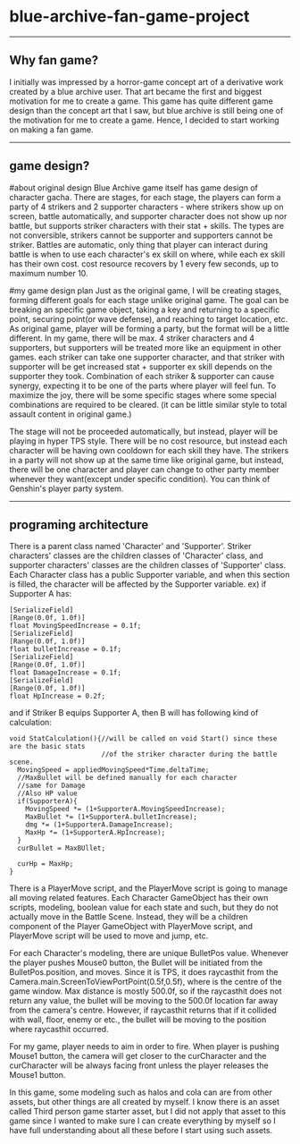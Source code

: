 # blue-archive-fan-game-project

------------------------------------------
**Why fan game?**
------------------------------------------
I initially was impressed by a horror-game concept art of a derivative work created by a blue archive user. That art became the first and biggest motivation for me to create a game. This game has quite different game design than the concept art that I saw, but blue archive is still being one of the motivation for me to create a game. Hence, I decided to start working on making a fan game.

------------------------------------------
**game design?**
------------------------------------------
#about original design
Blue Archive game itself has game design of character gacha. There are stages, for each stage, the players can form a party of 4 strikers and 2 supporter characters - where strikers show up on screen, battle automatically, and supporter character does not show up nor battle, but supports striker characters with their stat + skills. The types are not conversible, strikers cannot be supporter and supporters cannot be striker.
Battles are automatic, only thing that player can interact during battle is when to use each character's ex skill on where, while each ex skill has their own cost. cost resource recovers by 1 every few seconds, up to maximum number 10.

#my game design plan
Just as the original game, I will be creating stages, forming different goals for each stage unlike original game.
The goal can be breaking an specific game object, taking a key and returning to a specific point, securing point(or wave defense), and reaching to target location, etc.
As original game, player will be forming a party, but the format will be a little different.
In my game, there will be max. 4 striker characters and 4 supporters, but supporters will be treated more like an equipment in other games.
each striker can take one supporter character, and that striker with supporter will be get increased stat + supporter ex skill depends on the supporter they took.
Combination of each striker & supporter can cause synergy, expecting it to be one of the parts where player will feel fun. To maximize the joy, there will be some specific stages where some special combinations are required to be cleared. (it can be little similar style to total assault content in original game.)

The stage will not be proceeded automatically, but instead, player will be playing in hyper TPS style.
There will be no cost resource, but instead each character will be having own cooldown for each skill they have.
The strikers in a party will not show up at the same time like original game, but instead, there will be one character and player can change to other party member whenever they want(except under specific condition). You can think of Genshin's player party system.

------------------------------------------
**programing architecture**
------------------------------------------
There is a parent class named 'Character' and 'Supporter'.
Striker characters' classes are the children classes of 'Character' class, and supporter characters' classes are the children classes of 'Supporter' class.
Each Character class has a public Supporter variable, and when this section is filled, the character will be affected by the Supporter variable.
ex) if Supporter A has:
```
[SerializeField]
[Range(0.0f, 1.0f)]
float MovingSpeedIncrease = 0.1f;
[SerializeField]
[Range(0.0f, 1.0f)]
float bulletIncrease = 0.1f;
[SerializeField]
[Range(0.0f, 1.0f)]
float DamageIncrease = 0.1f;
[SerializeField]
[Range(0.0f, 1.0f)]
float HpIncrease = 0.2f;
```

and if Striker B equips Supporter A, then B will has following kind of calculation:
```
void StatCalculation(){//will be called on void Start() since these are the basic stats
                       //of the striker character during the battle scene.
  MovingSpeed = appliedMovingSpeed*Time.deltaTime;
  //MaxBullet will be defined manually for each character
  //same for Damage
  //Also HP value
  if(SupporterA){
    MovingSpeed *= (1+SupporterA.MovingSpeedIncrease);
    MaxBullet *= (1+SupporterA.bulletIncrease);
    dmg *= (1+SupporterA.DamageIncrease);
    MaxHp *= (1+SupporterA.HpIncrease);
  }
  curBullet = MaxBUllet;

  curHp = MaxHp;
}
```

There is a PlayerMove script, and the PlayerMove script is going to manage all moving related features. Each Character GameObject has their own scripts, modeling, boolean value for each state and such, but they do not actually move in the Battle Scene. Instead, they will be a children component of the Player GameObject with PlayerMove script, and PlayerMove script will be used to move and jump, etc.

For each Character's modeling, there are unique BulletPos value. Whenever the player pushes Mouse0 button, the Bullet will be initiated from the BulletPos.position, and moves.
Since it is TPS, it does raycasthit from the Camera.main.ScreenToViewPortPoint(0.5f,0.5f), where is the centre of the game window. Max distance is mostly 500.0f, so if the raycasthit does not return any value, the bullet will be moving to the 500.0f location far away from the camera's centre. However, if raycasthit returns that if it collided with wall, floor, enemy or etc., the bullet will be moving to the position where raycasthit occurred.

For my game, player needs to aim in order to fire. When player is pushing Mouse1 button, the camera will get closer to the curCharacter and the curCharacter will be always facing front unless the player releases the Mouse1 button.

In this game, some modeling such as halos and cola can are from other assets, but other things are all created by myself.
I know there is an asset called Third person game starter asset, but I did not apply that asset to this game since I wanted to make sure I can create everything by myself so I have full understanding about all these before I start using such assets.

